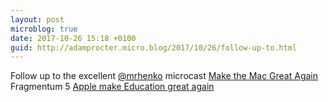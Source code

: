 ```yaml
---
layout: post
microblog: true
date: 2017-10-26 15:18 +0100
guid: http://adamprocter.micro.blog/2017/10/26/follow-up-to.html
---
```

Follow up to the excellent [@mrhenko](https://micro.blog/mrhenko) microcast [Make the Mac Great Again](http://blog.henrikcarlsson.se/2017/10/microcast-56-make-the-mac-great-again/)
Fragmentum 5 [Apple make Education great again](http://fragmentum.adamprocter.co.uk/episode-5-apple-make-education-great-again/)
